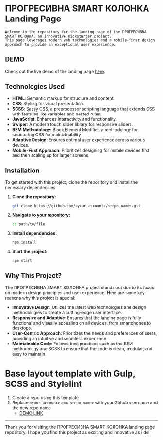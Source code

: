 # ПРОГРЕСИВНА SMART КОЛОНКА Landing Page

    Welcome to the repository for the landing page of the ПРОГРЕСИВНА SMART КОЛОНКА, an innovative Kickstarter project. 
    This page leverages modern web technologies and a mobile-first design approach to provide an exceptional user experience.


## DEMO

Check out the live demo of the landing page [here](https://your-live-demo-link.com).

## Technologies Used

- **HTML**: Semantic markup for structure and content.
- **CSS**: Styling for visual presentation.
- **SCSS**: Sassy CSS, a preprocessor scripting language that extends CSS with features like variables and nested rules.
- **JavaScript**: Enhances interactivity and functionality.
- **Swiper**: A modern touch slider library for responsive sliders.
- **BEM Methodology**: Block Element Modifier, a methodology for structuring CSS for maintainability.
- **Adaptive Design**: Ensures optimal user experience across various devices.
- **Mobile-First Approach**: Prioritizes designing for mobile devices first and then scaling up for larger screens.

## Installation

To get started with this project, clone the repository and install the necessary dependencies.

1. **Clone the repository:**

    ```bash
    git clone https://github.com/<your_account>/<repo_name>.git
    ```

2. **Navigate to your repository:**

    ```bash
    cd path/to/file
    ```

3. **Install dependencies:**

    ```bash
    npm install
    ```

4. **Start the project:**

    ```bash
    npm start
    ```
## Why This Project?

The ПРОГРЕСИВНА SMART КОЛОНКА project stands out due to its focus on modern design principles and user experience. Here are some key reasons why this project is special:

- **Innovative Design**: Utilizes the latest web technologies and design methodologies to create a cutting-edge user interface.
- **Responsive and Adaptive**: Ensures that the landing page is fully functional and visually appealing on all devices, from smartphones to desktops.
- **User-Centric Approach**: Prioritizes the needs and preferences of users, providing an intuitive and seamless experience.
- **Maintainable Code**: Follows best practices such as the BEM methodology and SCSS to ensure that the code is clean, modular, and easy to maintain.


# Base layout template with Gulp, SCSS and Stylelint
1. Create a repo using this template
1. Replace `<your_account>` and `<repo_name>` with your Github username and the new repo name
    - [DEMO LINK](https://<your_account>.github.io/<repo_name>/)

---

Thank you for visiting the ПРОГРЕСИВНА SMART КОЛОНКА landing page repository. I hope you find this project as exciting and innovative as i do!